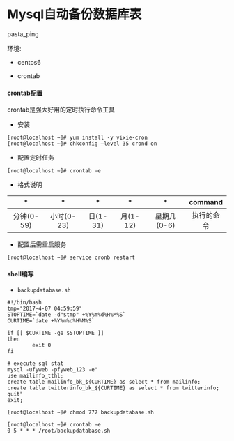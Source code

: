 # Mysql自动备份数据库表
pasta_ping


环境:

- centos6

- crontab

#### crontab配置
crontab是强大好用的定时执行命令工具
-	安装
~~~shell
[root@localhost ~]# yum install -y vixie-cron
[root@localhost ~]# chkconfig –level 35 crond on
~~~
-	配置定时任务
~~~shell
[root@localhost ~]# crontab -e
~~~

- 格式说明


|    *     |    *     |    *    |    *    |    *     | command |
| :------: | :------: | :-----: | :-----: | :------: | :-----: |
| 分钟(0-59) | 小时(0-23) | 日(1-31) | 月(1-12) | 星期几(0-6) |  执行的命令  |

- 配置后需重启服务
~~~shell
[root@localhost ~]# service cronb restart
~~~

#### shell编写

- `backupdatabase.sh`

~~~shell
#!/bin/bash
tmp="2017-4-07 04:59:59"
STOPTIME=`date -d"$tmp" +%Y%m%d%H%M%S`
CURTIME=`date +%Y%m%d%H%M%S`

if [[ $CURTIME -ge $STOPTIME ]]
then
        exit 0
fi

# execute sql stat  
mysql -ufyweb -pfyweb_123 -e"
use mailinfo_tthl;
create table mailinfo_bk_${CURTIME} as select * from mailinfo;
create table twitterinfo_bk_${CURTIME} as select * from twitterinfo;
quit"
exit;
~~~
~~~shell
[root@localhost ~]# chmod 777 backupdatabase.sh
~~~

~~~shell
[root@localhost ~]# crontab -e
0 5 * * * /root/backupdatabase.sh
~~~